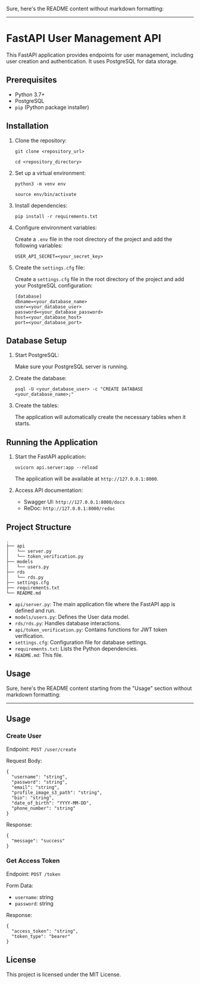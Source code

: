 Sure, here's the README content without markdown formatting:

---

# FastAPI User Management API

This FastAPI application provides endpoints for user management, including user creation and authentication. It uses PostgreSQL for data storage.

## Prerequisites

- Python 3.7+
- PostgreSQL
- `pip` (Python package installer)

## Installation

1. Clone the repository:

   `git clone <repository_url>`

   `cd <repository_directory>`

2. Set up a virtual environment:

   `python3 -m venv env`

   `source env/bin/activate`

3. Install dependencies:

   `pip install -r requirements.txt`

4. Configure environment variables:

   Create a `.env` file in the root directory of the project and add the following variables:

   ```
   USER_API_SECRET=<your_secret_key>
   ```

5. Create the `settings.cfg` file:

   Create a `settings.cfg` file in the root directory of the project and add your PostgreSQL configuration:

   ```
   [database]
   dbname=<your_database_name>
   user=<your_database_user>
   password=<your_database_password>
   host=<your_database_host>
   port=<your_database_port>
   ```

## Database Setup

1. Start PostgreSQL:

   Make sure your PostgreSQL server is running.

2. Create the database:

   `psql -U <your_database_user> -c "CREATE DATABASE <your_database_name>;"`

3. Create the tables:

   The application will automatically create the necessary tables when it starts.

## Running the Application

1. Start the FastAPI application:

   `uvicorn api.server:app --reload`

   The application will be available at `http://127.0.0.1:8000`.

2. Access API documentation:

   - Swagger UI: `http://127.0.0.1:8000/docs`
   - ReDoc: `http://127.0.0.1:8000/redoc`

## Project Structure

```
.
├── api
│   └── server.py
│   └── token_verification.py
├── models
│   └── users.py
├── rds
│   └── rds.py
├── settings.cfg
├── requirements.txt
└── README.md
```

- `api/server.py`: The main application file where the FastAPI app is defined and run.
- `models/users.py`: Defines the User data model.
- `rds/rds.py`: Handles database interactions.
- `api/token_verification.py`: Contains functions for JWT token verification.
- `settings.cfg`: Configuration file for database settings.
- `requirements.txt`: Lists the Python dependencies.
- `README.md`: This file.

## Usage

Sure, here's the README content starting from the "Usage" section without markdown formatting:

---

## Usage

### Create User

Endpoint: `POST /user/create`

Request Body:

```
{
  "username": "string",
  "password": "string",
  "email": "string",
  "profile_image_s3_path": "string",
  "bio": "string",
  "date_of_birth": "YYYY-MM-DD",
  "phone_number": "string"
}
```

Response:

```
{
  "message": "success"
}
```

### Get Access Token

Endpoint: `POST /token`

Form Data:

- `username`: string
- `password`: string

Response:

```
{
  "access_token": "string",
  "token_type": "bearer"
}
```

## License

This project is licensed under the MIT License.
